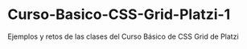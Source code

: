 # Curso-Basico-CSS-Grid-Platzi-1
Ejemplos y retos de las clases del Curso Básico de CSS Grid de Platzi
